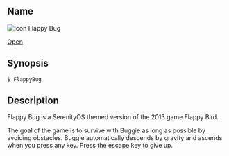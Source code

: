 ## Name

![Icon](/res/icons/16x16/app-flappybug.png) Flappy Bug

[Open](file:///bin/FlappyBug)

## Synopsis

```**sh
$ FlappyBug
```

## Description

Flappy Bug is a SerenityOS themed version of the 2013 game Flappy Bird.

The goal of the game is to survive with Buggie as long as possible by avoiding obstacles. Buggie automatically descends by gravity and ascends when you press any key. Press the escape key to give up.
